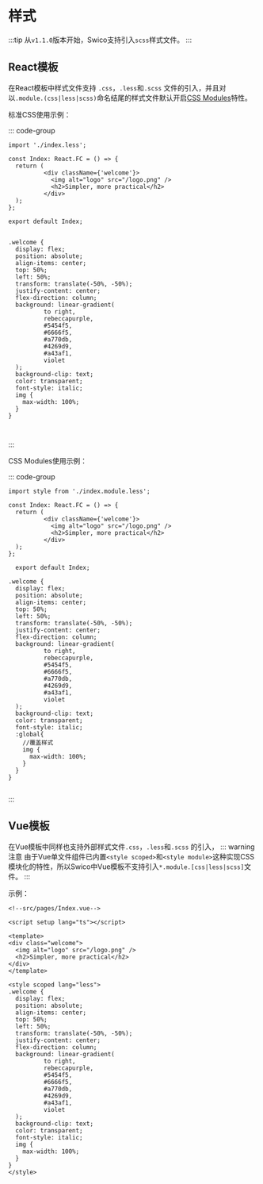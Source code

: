 # 样式
:::tip
从`v1.1.0`版本开始，Swico支持引入`scss`样式文件。
:::


## React模板

在React模板中样式文件支持 `.css`，`.less`和`.scss` 文件的引入，并且对以`.module.(css|less|scss)`命名结尾的样式文件默认开启[CSS Modules](https://github.com/webpack-contrib/css-loader#modules)特性。


标准CSS使用示例：

::: code-group

  ```tsx [src/pages/index.tsx]
  import './index.less';
  
  const Index: React.FC = () => {
    return (
            <div className={'welcome'}>
              <img alt="logo" src="/logo.png" />
              <h2>Simpler, more practical</h2>
            </div>
    );
  };
  
  export default Index;

  
  ```


  ```less [src/pages/index.less]
  .welcome {
    display: flex;
    position: absolute;
    align-items: center;
    top: 50%;
    left: 50%;
    transform: translate(-50%, -50%);
    justify-content: center;
    flex-direction: column;
    background: linear-gradient(
            to right,
            rebeccapurple,
            #5454f5,
            #6666f5,
            #a770db,
            #4269d9,
            #a43af1,
            violet
    );
    background-clip: text;
    color: transparent;
    font-style: italic;
    img {
      max-width: 100%;
    }
  }

  
  
  ```
:::

CSS Modules使用示例：

::: code-group

  ```tsx [src/pages/index.tsx]
  import style from './index.module.less';

  const Index: React.FC = () => {
    return (
            <div className={'welcome'}>
              <img alt="logo" src="/logo.png" />
              <h2>Simpler, more practical</h2>
            </div>
    );
  };

    export default Index;
  
  ```


  ```less [src/pages/index.module.less]
  .welcome {
    display: flex;
    position: absolute;
    align-items: center;
    top: 50%;
    left: 50%;
    transform: translate(-50%, -50%);
    justify-content: center;
    flex-direction: column;
    background: linear-gradient(
            to right,
            rebeccapurple,
            #5454f5,
            #6666f5,
            #a770db,
            #4269d9,
            #a43af1,
            violet
    );
    background-clip: text;
    color: transparent;
    font-style: italic;
    :global{
      //覆盖样式
      img {
        max-width: 100%;
      }
    }
}
  
  
  ```
:::

## Vue模板


  在Vue模板中同样也支持外部样式文件`.css`，`.less`和`.scss` 的引入，
  ::: warning 注意
  由于Vue单文件组件已内置`<style scoped>`和`<style module>`这种实现CSS模块化的特性，所以Swico中Vue模板不支持引入`*.module.[css|less|scss]`文件。
  :::

  示例：

  ```vue
<!--src/pages/Index.vue-->

<script setup lang="ts"></script>

<template>
  <div class="welcome">
    <img alt="logo" src="/logo.png" />
    <h2>Simpler, more practical</h2>
  </div>
</template>

<style scoped lang="less">
  .welcome {
    display: flex;
    position: absolute;
    align-items: center;
    top: 50%;
    left: 50%;
    transform: translate(-50%, -50%);
    justify-content: center;
    flex-direction: column;
    background: linear-gradient(
            to right,
            rebeccapurple,
            #5454f5,
            #6666f5,
            #a770db,
            #4269d9,
            #a43af1,
            violet
    );
    background-clip: text;
    color: transparent;
    font-style: italic;
    img {
      max-width: 100%;
    }
  }
</style>

  ```
